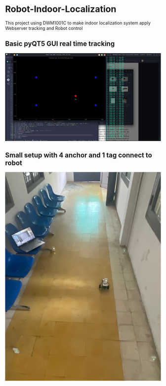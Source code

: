 # Robot-Indoor-Localization
This project using DWM1001C to make indoor localization system apply Webserver tracking and Robot control

## Basic pyQT5 GUI real time tracking
![DEMO](figure/app.jpg)
## Small setup with 4 anchor and 1 tag connect to robot 
![ROBOT](figure/robot.jpg)
